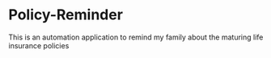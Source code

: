 # Policy-Reminder
This is an automation application to remind my family about the maturing life insurance policies
